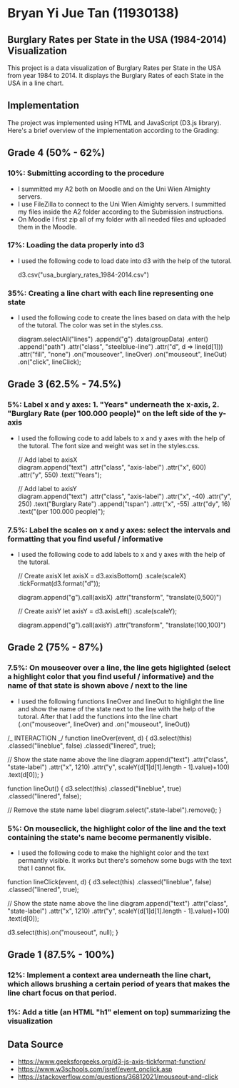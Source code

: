# Bryan Yi Jue Tan (11930138)

## Burglary Rates per State in the USA (1984-2014) Visualization

This project is a data visualization of Burglary Rates per State in the USA from year 1984 to 2014. It displays the Burglary Rates of each State in the USA in a line chart.

## Implementation

The project was implemented using HTML and JavaScript (D3.js library). Here's a brief overview of the implementation according to the Grading:

## Grade 4 (50% - 62%)

### 10%: Submitting according to the procedure

- I summitted my A2 both on Moodle and on the Uni Wien Almighty servers.
- I use FileZilla to connect to the Uni Wien Almighty servers. I summitted my files inside the A2 folder according to the Submission instructions.
- On Moodle I first zip all of my folder with all needed files and uploaded them in the Moodle.

### 17%: Loading the data properly into d3

- I used the following code to load date into d3 with the help of the tutoral.

  d3.csv("usa_burglary_rates_1984-2014.csv")

### 35%: Creating a line chart with each line representing one state

- I used the following code to create the lines based on data with the help of the tutoral. The color was set in the styles.css.

  diagram.selectAll("lines")
  .append("g")
  .data(groupData)
  .enter()
  .append("path")
  .attr("class", "steelblue-line")
  .attr("d", d => line(d[1]))
  .attr("fill", "none")
  .on("mouseover", lineOver)
  .on("mouseout", lineOut)
  .on("click", lineClick);

## Grade 3 (62.5% - 74.5%)

### 5%: Label x and y axes: 1. "Years" underneath the x-axis, 2. "Burglary Rate (per 100.000 people)" on the left side of the y-axis

- I used the following code to add labels to x and y axes with the help of the tutoral. The font size and weight was set in the styles.css.

  // Add label to axisX  
  diagram.append("text")
  .attr("class", "axis-label")
  .attr("x", 600)
  .attr("y", 550)
  .text("Years");

  // Add label to axisY  
  diagram.append("text")
  .attr("class", "axis-label")
  .attr("x", -40)
  .attr("y", 250)
  .text("Burglary Rate")
  .append("tspan")
  .attr("x", -55)
  .attr("dy", 16)
  .text("(per 100.000 people)");

### 7.5%: Label the scales on x and y axes: select the intervals and formatting that you find useful / informative

- I used the following code to add labels to x and y axes with the help of the tutoral.

  // Create axisX
  let axisX = d3.axisBottom()
  .scale(scaleX)
  .tickFormat(d3.format("d"));

  diagram.append("g").call(axisX)
  .attr("transform", "translate(0,500)")

  // Create axisY
  let axisY = d3.axisLeft()
  .scale(scaleY);

  diagram.append("g").call(axisY)
  .attr("transform", "translate(100,100)")

## Grade 2 (75% - 87%)

### 7.5%: On mouseover over a line, the line gets higlighted (select a highlight color that you find useful / informative) and the name of that state is shown above / next to the line

- I used the following functions lineOver and lineOut to highlight the line and show the name of the state next to the line with the help of the tutoral. After that I add the functions into the line chart (.on("mouseover", lineOver) and .on("mouseout", lineOut))

/_ INTERACTION _/
function lineOver(event, d) {
d3.select(this)
.classed("lineblue", false)
.classed("linered", true);

// Show the state name above the line
diagram.append("text")
.attr("class", "state-label")
.attr("x", 1210)
.attr("y", scaleY(d[1]d[1].length - 1].value)+100)
.text(d[0]);
}

function lineOut() {
d3.select(this)
.classed("lineblue", true)
.classed("linered", false);

// Remove the state name label
diagram.select(".state-label").remove();
}

### 5%: On mouseclick, the highlight color of the line and the text containing the state's name become permanently visible.

- I used the following code to make the highlight color and the text permantly visible. It works but there's somehow some bugs with the text that I cannot fix.

function lineClick(event, d) {
d3.select(this)
.classed("lineblue", false)
.classed("linered", true);

// Show the state name above the line
diagram.append("text")
.attr("class", "state-label")
.attr("x", 1210)
.attr("y", scaleY(d[1]d[1].length - 1].value)+100)
.text(d[0]);

d3.select(this).on("mouseout", null);
}

## Grade 1 (87.5% - 100%)

### 12%: Implement a context area underneath the line chart, which allows brushing a certain period of years that makes the line chart focus on that period.

### 1%: Add a title (an HTML "h1" element on top) summarizing the visualization

## Data Source

- https://www.geeksforgeeks.org/d3-js-axis-tickformat-function/
- https://www.w3schools.com/jsref/event_onclick.asp
- https://stackoverflow.com/questions/36812021/mouseout-and-click
